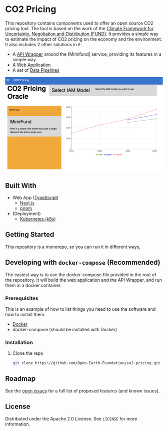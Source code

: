 # CO2 Pricing

This repository contains components used to offer an open source CO2 pricing tool. The tool is based on the work of the [Climate Framework for Uncertainty, Negotiation and Distribution (FUND)](https://github.com/fund-model/MimiFUND.jl). It provides a simple way to estimate the impact of CO2 pricing on the economy and the environment. It also includes 2 other solutions in it:

- A [API Wrapper](/tree/main/julia) around the [Mimifund] service, providing its features in a simple way
- A [Web Application](/tree/main/app)
- A set of [Data Pipelines](/tree/main/pipelines)

![Image](./.images/co2-pricing-screenshot-1.png "CO2 Pricing Web App Preview")

## Built With

- Web App ([TypeScript](https://www.typescriptlang.org))
  - [Next.js](https://nextjs.org)
  - [pnpm](https://pnpm.io/)
- (Deployment)
  - [Kubernetes (k8s)](https://kubernetes.io/)

## Getting Started

This repository is a monorepo, so you can run it in different ways,

## Developing with `docker-compose` (Recommended)

The easiest way is to use the docker-compose file provided in the root of the repository. It will build the web application and the API Wrapper, and run them in a docker container.

### Prerequisites

This is an example of how to list things you need to use the software and how to install them.

- [Docker](https://docker.com)
- docker-compose (should be installed with Docker)

### Installation

1. Clone the repo

   ```sh
   git clone https://github.com/Open-Earth-Foundation/co2-pricing.git
   ```

<!-- ROADMAP -->

## Roadmap

See the [open issues](https://github.com/Open-Earth-Foundation/co2-pricing/issues) for a full list of proposed features (and known issues).

<!-- LICENSE -->

## License

Distributed under the Apache 2.0 License. See `LICENSE` for more information.
